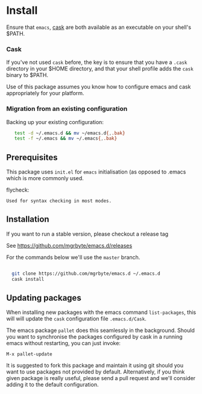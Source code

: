 # Install
Ensure that ``emacs``, [cask][1] are both
available as an executable on your shell's $PATH.

### Cask
If you've not used ``cask`` before, the key is to ensure that you have
a ``.cask`` directory in your $HOME directory, and that your shell
profile adds the ``cask`` binary to $PATH.

Use of this package assumes you know how to configure emacs and cask
appropriately for your platform.


### Migration from an existing configuration
Backing up your existing configuration:

```bash
   test -d ~/.emacs.d && mv ~/emacs.d{,.bak}
   test -f ~/.emacs && mv ~/.emacs{,.bak}
```

## Prerequisites
This package uses ``init.el`` for ``emacs`` initialisation (as opposed
to .emacs which is more commonly used.

flycheck:

    Used for syntax checking in most modes.

## Installation
If you want to run a stable version, please checkout a release tag

See https://github.com/mgrbyte/emacs.d/releases

For the commands below we'll use the ``master`` branch.

```bash

  git clone https://github.com/mgrbyte/emacs.d ~/.emacs.d
  cask install
```

## Updating packages
When installing new packages with the emacs command ``list-packages``,
this will will update the ``cask`` configuration file
``.emacs.d/Cask``.

The emacs package ``pallet`` does this seamlessly
in the background.  Should you want to synchronise the packages
configured by cask in a running emacs without restarting, you can just
invoke:

   ``M-x pallet-update``

It is suggested to fork this package and maintain it using git should
you want to use packages not provided by default.  Alternatively, if
you think given package is really useful, please send a pull request
and we'll consider adding it to the default configuration.


[1]: https://github.com/cask/cask

